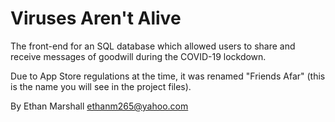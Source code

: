 Viruses Aren't Alive
===========================
The front-end for an SQL database which allowed users to share and receive messages of goodwill during the COVID-19 lockdown.

Due to App Store regulations at the time, it was renamed "Friends Afar" (this is the name you will see in the project files).

By Ethan Marshall <ethanm265@yahoo.com>
